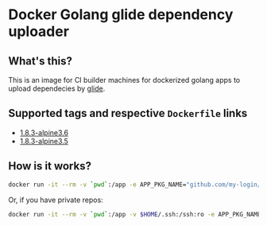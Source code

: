 Docker Golang glide dependency uploader
=======================================

## What's this?

This is an image for CI builder machines for dockerized golang apps to upload dependecies by [glide](https://glide.readthedocs.io/en/latest/).

## Supported tags and respective `Dockerfile` links

- [1.8.3-alpine3.6](https://github.com/GSokol/go-glide-vendor-loader/blob/5b94ced266fdfc8c54f6bc0514cdb3caaa8e8a86/Dockerfile)
- [1.8.3-alpine3.5](https://github.com/GSokol/go-glide-vendor-loader/blob/83dd2c1c6d61fcfc2d5f3374054d47d39497c170/Dockerfile)

## How is it works?

```sh
docker run -it --rm -v `pwd`:/app -e APP_PKG_NAME="github.com/my-login/my-app-repo" gsokol/go-glide-vendor-loader:$TAG
```

Or, if you have private repos:

```sh
docker run -it --rm -v `pwd`:/app -v $HOME/.ssh:/ssh:ro -e APP_PKG_NAME="github.com/my-login/my-app-repo" gsokol/go-glide-vendor-loader:$TAG
```
